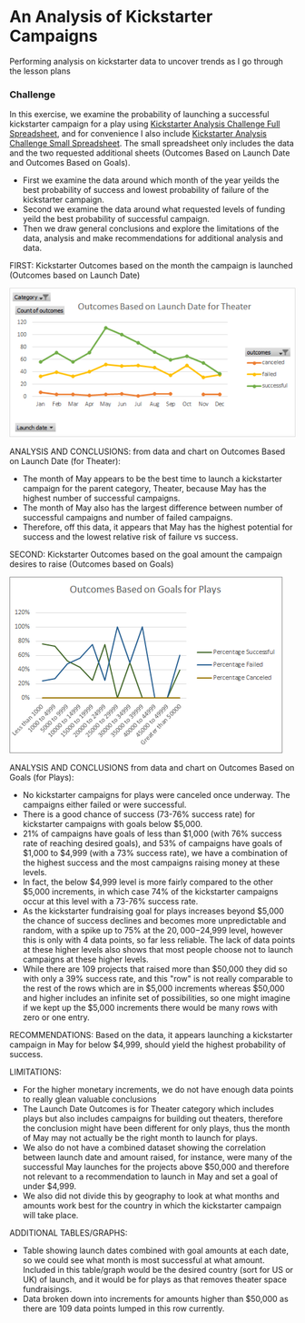 # An Analysis of Kickstarter Campaigns
Performing analysis on kickstarter data to uncover trends as I go through the lesson plans
### Challenge

In this exercise, we examine the probability of launching a successful kickstarter campaign for a play using 
[Kickstarter Analysis Challenge Full Spreadsheet](Kickstarter_Analysis_Challenge.xlsx), and for convenience I also include [Kickstarter Analysis Challenge Small Spreadsheet](Kickstarter_Analysis_Challenge_Small_File.xlsx).  The small spreadsheet only includes the data and the two requested additional sheets (Outcomes Based on Launch Date and Outcomes Based on Goals).


- First we examine the data around which month of the year yeilds the best probability of success and lowest probability of failure of the kickstarter campaign.
- Second we examine the data around what requested levels of funding yeild the best probability of successful campaign.
- Then we draw general conclusions and explore the limitations of the data, analysis and make recommendations for additional analysis and data.

FIRST: Kickstarter Outcomes based on the month the campaign is launched (Outcomes based on Launch Date) 


![](Outcomes_Based_on_Launch_Date.png)

ANALYSIS AND CONCLUSIONS: from data and chart on Outcomes Based on Launch Date (for Theater):
- The month of May appears to be the best time to launch a kickstarter campaign for the parent category, Theater, because May has the highest number of successful campaigns.
- The month of May also has the largest difference between number of successful campaigns and number of failed campaigns.  
- Therefore, off this data, it appears that May has the highest potential for success and the lowest relative risk of failure vs success.


SECOND: Kickstarter Outcomes based on the goal amount the campaign desires to raise (Outcomes based on Goals) 


![](Outcomes_Based_on_Goals.png)


ANALYSIS AND CONCLUSIONS from data and chart on Outcomes Based on Goals (for Plays):
- No kickstarter campaigns for plays were canceled once underway.  The campaigns either failed or were successful.
- There is a good chance of success (73-76% success rate) for kickstarter campaigns with goals below $5,000.
- 21% of campaigns have goals of less than $1,000 (with 76% success rate of reaching desired goals), and 53% of campaigns have goals of $1,000 to $4,999 (with a 73% success rate), we have a combination of the highest success and the most campaigns raising money at these levels.
- In fact, the below $4,999 level is more fairly compared to the other $5,000 increments, in which case 74% of the kickstarter campaigns occur at this level with a 73-76% success rate.
- As the kickstarter fundraising goal for plays increases beyond $5,000 the chance of success declines and becomes more unpredictable and random, with a spike up to 75% at the $20,000-$24,999 level, however this is only with 4 data points, so far less reliable.  The lack of data points at these higher levels also shows that most people choose not to launch campaigns at these higher levels.
- While there are 109 projects that raised more than $50,000 they did so with only a 39% success rate, and this "row" is not really comparable to the rest of the rows which are in $5,000 increments whereas $50,000 and higher includes an infinite set of possibilities, so one might imagine if we kept up the $5,000 increments there would be many rows with zero or one entry.

RECOMMENDATIONS: Based on the data, it appears launching a kickstarter campaign in May for below $4,999, should yield the highest probability of success.

LIMITATIONS: 
- For the higher monetary increments, we do not have enough data points to really glean valuable conclusions
- The Launch Date Outcomes is for Theater category which includes plays but also includes campaigns for building out theaters, therefore the conclusion might have been different for only plays, thus the month of May may not actually be the right month to launch for plays.
- We also do not have a combined dataset showing the correlation between launch date and amount raised, for instance, were many of the successful May launches for the projects above $50,000 and therefore not relevant to a recommendation to launch in May and set a goal of under $4,999.
- We also did not divide this by geography to look at what months and amounts work best for the country in which the kickstarter campaign will take place.

ADDITIONAL TABLES/GRAPHS:
- Table showing launch dates combined with goal amounts at each date, so we could see what month is most successful at what amount.  Included in this table/graph would be the desired country (sort for US or UK) of launch, and it would be for plays as that removes theater space fundraisings.
- Data broken down into increments for amounts higher than $50,000 as there are 109 data points lumped in this row currently.
